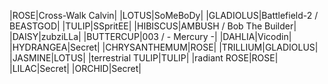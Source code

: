 |ROSE|Cross-Walk Calvin|
|LOTUS|SoMeBoDy|
|GLADIOLUS|Battlefield-2 / BEASTGOD|
|TULIP|SSpritEE|
|HIBISCUS|AMBUSH / Bob The Builder|
|DAISY|zubziLLa|
|BUTTERCUP|003 / - Mercury -|
|DAHLIA|Vicodin|
|HYDRANGEA|Secret|
|CHRYSANTHEMUM|ROSE|
|TRILLIUM|GLADIOLUS|
|JASMINE|LOTUS|
|terrestrial TULIP|TULIP|
|radiant ROSE|ROSE|
|LILAC|Secret|
|ORCHID|Secret|
